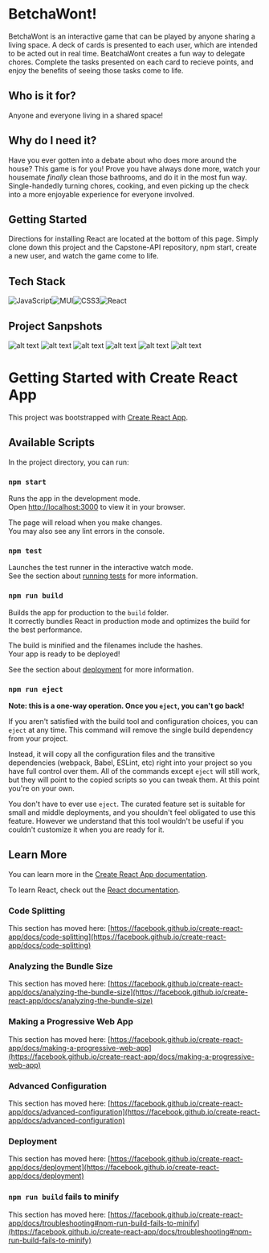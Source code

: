 # BetchaWont!

BetchaWont is an interactive game that can be played by anyone sharing a living space. A deck of cards is presented to each user, which are intended to be acted out in real time. BeatchaWont creates a fun way to delegate chores. Complete the tasks presented on each card to recieve points, and enjoy the benefits of seeing those tasks come to life. 

## Who is it for?

Anyone and everyone living in a shared space!

## Why do I need it?

Have you ever gotten into a debate about who does more around the house? This game is for you! Prove you have always done more, watch your housemate *finally* clean those bathrooms, and do it in the most fun way. Single-handedly turning chores, cooking, and even picking up the check into a more enjoyable experience for everyone involved. 

## Getting Started

Directions for installing React are located at the bottom of this page. Simply clone down this project and the Capstone-API repository, npm start, create a new user, and watch the game come to life.

## Tech Stack

![JavaScript](https://img.shields.io/badge/javascript-%23323330.svg?style=for-the-badge&logo=javascript&logoColor=%23F7DF1E)![MUI](https://img.shields.io/badge/MUI-%230081CB.svg?style=for-the-badge&logo=mui&logoColor=white)![CSS3](https://img.shields.io/badge/css3-%231572B6.svg?style=for-the-badge&logo=css3&logoColor=white)![React](https://img.shields.io/badge/react-%2320232a.svg?style=for-the-badge&logo=react&logoColor=%2361DAFB)

## Project Sanpshots

![alt text](https://user-images.githubusercontent.com/81321900/155062243-599cc430-223e-4e75-a12f-86f53057a554.png)
![alt text](https://user-images.githubusercontent.com/81321900/155062273-b8d83b16-6f07-4a9c-9a49-125d6855f83e.png)
![alt text](https://user-images.githubusercontent.com/81321900/155062290-1bde9d28-fc18-4545-b2a5-6f190e1cb8fc.png)
![alt text](https://user-images.githubusercontent.com/81321900/155062298-f14a51c8-3eee-4c5b-8fc9-c8ebedb27dc8.png)
![alt text](https://user-images.githubusercontent.com/81321900/155062312-b69a6fbd-90e0-4c0f-879e-c79b469c955e.png)
![alt text](https://user-images.githubusercontent.com/81321900/155062351-eed4b624-9326-4b7e-804d-51e8fbcdc17b.png)



# Getting Started with Create React App

This project was bootstrapped with [Create React App](https://github.com/facebook/create-react-app).

## Available Scripts

In the project directory, you can run:

### `npm start`

Runs the app in the development mode.\
Open [http://localhost:3000](http://localhost:3000) to view it in your browser.

The page will reload when you make changes.\
You may also see any lint errors in the console.

### `npm test`

Launches the test runner in the interactive watch mode.\
See the section about [running tests](https://facebook.github.io/create-react-app/docs/running-tests) for more information.

### `npm run build`

Builds the app for production to the `build` folder.\
It correctly bundles React in production mode and optimizes the build for the best performance.

The build is minified and the filenames include the hashes.\
Your app is ready to be deployed!

See the section about [deployment](https://facebook.github.io/create-react-app/docs/deployment) for more information.

### `npm run eject`

**Note: this is a one-way operation. Once you `eject`, you can't go back!**

If you aren't satisfied with the build tool and configuration choices, you can `eject` at any time. This command will remove the single build dependency from your project.

Instead, it will copy all the configuration files and the transitive dependencies (webpack, Babel, ESLint, etc) right into your project so you have full control over them. All of the commands except `eject` will still work, but they will point to the copied scripts so you can tweak them. At this point you're on your own.

You don't have to ever use `eject`. The curated feature set is suitable for small and middle deployments, and you shouldn't feel obligated to use this feature. However we understand that this tool wouldn't be useful if you couldn't customize it when you are ready for it.

## Learn More

You can learn more in the [Create React App documentation](https://facebook.github.io/create-react-app/docs/getting-started).

To learn React, check out the [React documentation](https://reactjs.org/).

### Code Splitting

This section has moved here: [https://facebook.github.io/create-react-app/docs/code-splitting](https://facebook.github.io/create-react-app/docs/code-splitting)

### Analyzing the Bundle Size

This section has moved here: [https://facebook.github.io/create-react-app/docs/analyzing-the-bundle-size](https://facebook.github.io/create-react-app/docs/analyzing-the-bundle-size)

### Making a Progressive Web App

This section has moved here: [https://facebook.github.io/create-react-app/docs/making-a-progressive-web-app](https://facebook.github.io/create-react-app/docs/making-a-progressive-web-app)

### Advanced Configuration

This section has moved here: [https://facebook.github.io/create-react-app/docs/advanced-configuration](https://facebook.github.io/create-react-app/docs/advanced-configuration)

### Deployment

This section has moved here: [https://facebook.github.io/create-react-app/docs/deployment](https://facebook.github.io/create-react-app/docs/deployment)

### `npm run build` fails to minify

This section has moved here: [https://facebook.github.io/create-react-app/docs/troubleshooting#npm-run-build-fails-to-minify](https://facebook.github.io/create-react-app/docs/troubleshooting#npm-run-build-fails-to-minify)
